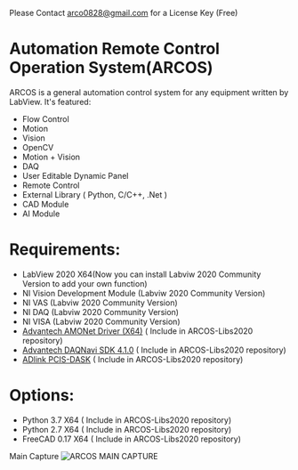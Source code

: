 Please Contact arco0828@gmail.com for a License Key (Free)
# Automation Remote Control Operation System(ARCOS)
ARCOS is a general automation control system for any equipment written by LabView. It's featured:
- Flow Control
- Motion
- Vision
- OpenCV
- Motion + Vision
- DAQ
- User Editable Dynamic Panel
- Remote Control
- External Library ( Python, C/C++, .Net )
- CAD Module
- AI Module
# Requirements:  
- LabView 2020 X64(Now you can install Labviw 2020 Community Version to add your own function)  
- NI Vision Development Module (Labviw 2020 Community Version)
- NI VAS (Labviw 2020 Community Version)
- NI DAQ (Labviw 2020 Community Version)
- NI VISA (Labviw 2020 Community Version)
- [Advantech AMONet Driver (X64)](https://support.advantech.com/support/DownloadSRDetail_New.aspx?SR_ID=1-1W8JTJ&Doc_Source=Download) ( Include in ARCOS-Libs2020 repository) 
- [Advantech DAQNavi SDK 4.1.0](https://support.advantech.com/support/DownloadSRDetail_New.aspx?SR_ID=1-13L33UP&Doc_Source=Download) ( Include in ARCOS-Libs2020 repository) 
- [ADlink PCIS-DASK](https://www.adlinktech.com/Products/Data_Acquisition/Software_and_Drivers/PCIS-DASK) ( Include in ARCOS-Libs2020 repository) 
# Options: 
- Python 3.7 X64 ( Include in ARCOS-Libs2020 repository) 
- Python 2.7 X64 ( Include in ARCOS-Libs2020 repository)  
- FreeCAD 0.17 X64 ( Include in ARCOS-Libs2020 repository) 

Main Capture
![ARCOS MAIN CAPTURE](https://github.com/arco0828/ARCOS/blob/master/Picture/arcos-main.png)
